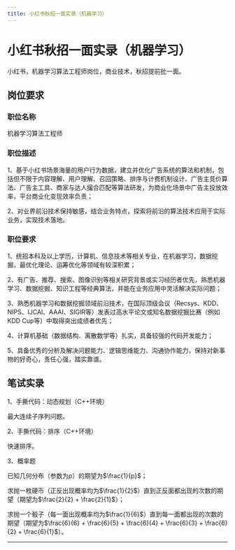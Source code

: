 ```yaml
---
title: 小红书秋招一面实录（机器学习）
---
```


# 小红书秋招一面实录（机器学习）

<script type="text/javascript" src="/include/head.js"></script>

小红书，机器学习算法工程师岗位，商业技术，秋招提前批一面。

## 岗位要求

### 职位名称

机器学习算法工程师

### 职位描述

1、基于小红书场景海量的用户行为数据，建立并优化广告系统的算法和机制，包括但不限于内容理解、用户理解、召回策略、排序与计费机制设计、广告主竞价算法、广告主工具、商家与达人撮合匹配等算法研发，为商业化场景中广告主投放效率，平台商业化变现效率负责；

2、对业界前沿技术保持敏感，结合业务特点，探索将前沿的算法技术应用于实际业务，实现技术落地。

### 职位要求

1、统招本科及以上学历，计算机、信息技术等相关专业，在机器学习，数据挖掘，最优化理论、运筹优化等领域有较深积累；

2、有广告、推荐、搜索、图像识别等相关研究背景或实习经历者优先，熟悉机器学习、数据挖掘、知识工程等经典算法，并能在业务应用中灵活解决实际问题；

3、熟悉机器学习和数据挖掘领域前沿技术，在国际顶级会议（Recsys、KDD、NIPS、IJCAI、AAAI、SIGIR等）发表过高水平论文或知名数据挖掘比赛（例如KDD Cup等）中取得突出成绩者优先；

4、计算机基础（数据结构、离散数学等）扎实，具备较强的代码开发能力；

5、具备优秀的分析及解决问题能力、逻辑思维能力、沟通协作能力，保持对新事物的好奇心，责任心强，踏实靠谱。

## 笔试实录

1、手撕代码：动态规划（C++环境）

最大连续子序列问题。

2、手撕代码：排序（C++环境）

快速排序。

3、概率题

已知几何分布（参数为$p$）的期望为$\frac{1}{p}$；

求抛一枚硬币（正反出现概率均为$\frac{1}{2}$）直到正反面都出现的次数的期望（期望为$\frac{2}{2} + \frac{2}{1}$）；

求抛一个骰子（每一面出现概率均为$\frac{1}{6}$）直到每一面都出现的次数的期望（期望为$\frac{6}{6} + \frac{6}{5} + \frac{6}{4} + \frac{6}{3} + \frac{6}{2} + \frac{6}{1}$）。

---

<script type="text/javascript" src="/include/tail.js"></script>
